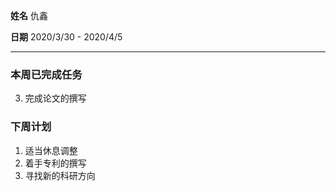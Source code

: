 **姓名** 仇鑫

**日期** 2020/3/30 - 2020/4/5

------

### 本周已完成任务

3. 完成论文的撰写

### 下周计划

1. 适当休息调整
2. 着手专利的撰写
3. 寻找新的科研方向





